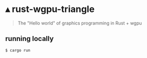 # ▴ rust-wgpu-triangle
> The "Hello world" of graphics programming in Rust + wgpu

## running locally
```sh
$ cargo run
```